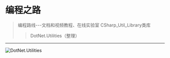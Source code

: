 # 编程之路

> 编程路线---文档和视频教程、在线实验室
>CSharp_Util_Library类库
>>DotNet.Utilities（整理）
---------
![DotNet.Utilities](https://github.com/ckjbug/Programming-Road/blob/master/CSharp_Util_Library.png)
